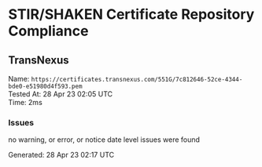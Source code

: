 # STIR/SHAKEN Certificate Repository Compliance

## TransNexus

Name: `https://certificates.transnexus.com/551G/7c812646-52ce-4344-bde0-e51980d4f593.pem`\
Tested At: 28 Apr 23 02:05 UTC\
Time: 2ms

### Issues

no warning, or error, or notice date level issues were found

Generated: 28 Apr 23 02:17 UTC